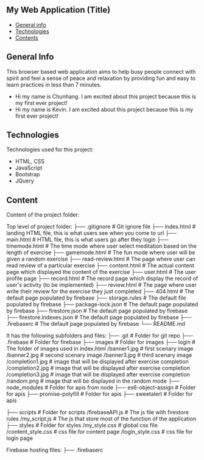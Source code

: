## My Web Application (Title)

- [General info](#general-info)
- [Technologies](#technologies)
- [Contents](#content)

## General Info

This browser based web application aims to help busy people connect with spirit and feel a sense of peace and relaxation by providing fun and easy to learn practices in less than 7 minutes.

* Hi my name is Chunhang. I am excited about this project because this is my first ever project!
* Hi my name is Kevin. I am excited about this project because this is my first ever project!
	
## Technologies

Technologies used for this project:

- HTML, CSS
- JavaScript
- Bootstrap
- JQuery

## Content

Content of the project folder:

 Top level of project folder:
├── .gitignore               # Git ignore file
├── index.html               # landing HTML file, this is what users see when you come to url
├── main.html                # HTML file, this is what users go after they login
├── timemode.html            # The time mode where user select meditation based on the length of exercise 
├── gamemode.html             # The fun mode where user will be given a random exercise
├── read-review.html         # The page where user can read review of a particular exercise
├── content.html             # The actual content page which displayed the content of the exercise
├── user.html                # The user profile page
├── record.html              # The record page which display the record of user's activity (to be implemented)
├── review.html              # The page where user write their review for the exercise they just completed
├── 404.html                 # The default page populated by firebase
├── storage.rules            # The default file populated by firebase
├── package-lock.json        # The default page populated by firebase
├── firestore.json           # The default page populated by firebase
├── firestore.indexes.json   # The default page populated by firebase
├── .firebaserc              # The default page populated by firebase
└── README.md

It has the following subfolders and files:
├── .git                     # Folder for git repo
├── .firebase                # Folder for firebase
├── images                   # Folder for images
    ├── login                # The folder of images used in index.html
        /banner1.jpg         # first scenary image
        /banner2.jpg         # second scenary image
        /banner3.jpg         # third scenary image
    /completion1.jpg         # image that will be displayed after exercise completion
    /completion2.jpg         # image that will be displayed after exercise completion
    /completion3.jpg         # image that will be displayed after exercise completion
    /random.png              # image that will be displayed in the random mode
├── node_modules             # Folder for apis from node
    ├── es6-object-assign    # Folder for apis
    ├── promise-polyfill     # Folder for apis
    ├── sweetalert           # Folder for apis

├── scripts                  # Folder for scripts
    /firebaseAPI.js          # The js file with firestore rules
    /my_script.js            # The js that store most of the function of the application
├── styles                   # Folder for styles
    /my_style.css            # global css file
    /content_style.css       # css file for content page
    /login_style.css         # css file for login page

Firebase hosting files:
├── .firebaserc


